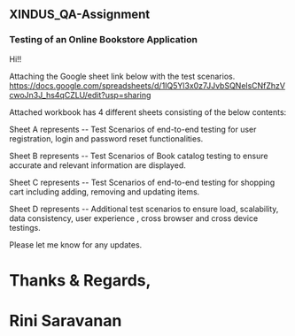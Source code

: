 ## XINDUS_QA-Assignment
### Testing of an Online Bookstore Application

Hi!!

Attaching the Google sheet link below with the test scenarios.
https://docs.google.com/spreadsheets/d/1IQ5Yl3x0z7JJvbSQNelsCNfZhzVcwoJn3J_hs4qCZLU/edit?usp=sharing

Attached workbook has 4 different sheets consisting of the below contents:

Sheet A represents -- Test Scenarios of end-to-end testing for user registration, login and password reset
functionalities.

Sheet B represents -- Test Scenarios of Book catalog testing to ensure accurate and relevant information are displayed.

Sheet C represents -- Test Scenarios of end-to-end testing for shopping cart including adding, removing and
updating items.

Sheet D represents -- Additional test scenarios to ensure load, scalability, data consistency, user experience , cross browser and cross device testings.

Please let me know for any updates.

# Thanks & Regards,
# Rini Saravanan
